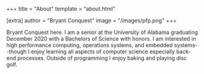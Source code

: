 +++
title = "About"
template = "about.html"

[extra]
author = "Bryant Conquest"
image = "/images/pfp.png"
+++

Bryant Conquest here.  I am a senior at the University of Alabama graduating December 2020 with a Bachelors of Science with honors.  I am interested in high performance computing, operations systems, and embedded systems--though I enjoy learning all aspects of computer science especially back-end processes.  Outside of programming I enjoy baking and playing disc golf.
